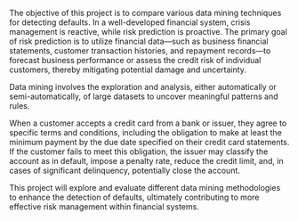 The objective of this project is to compare various data mining techniques for detecting defaults. In a well-developed financial system, crisis management is reactive, while risk prediction is proactive. The primary goal of risk prediction is to utilize financial data—such as business financial statements, customer transaction histories, and repayment records—to forecast business performance or assess the credit risk of individual customers, thereby mitigating potential damage and uncertainty.

Data mining involves the exploration and analysis, either automatically or semi-automatically, of large datasets to uncover meaningful patterns and rules.

When a customer accepts a credit card from a bank or issuer, they agree to specific terms and conditions, including the obligation to make at least the minimum payment by the due date specified on their credit card statements. If the customer fails to meet this obligation, the issuer may classify the account as in default, impose a penalty rate, reduce the credit limit, and, in cases of significant delinquency, potentially close the account.

This project will explore and evaluate different data mining methodologies to enhance the detection of defaults, ultimately contributing to more effective risk management within financial systems.
